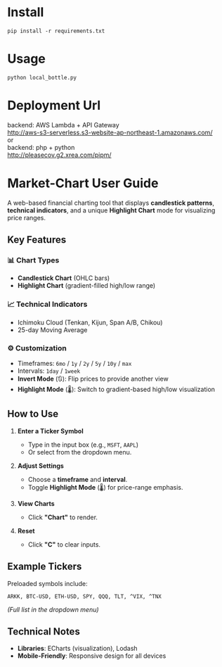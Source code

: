 # Install
```
pip install -r requirements.txt
```
# Usage
`python local_bottle.py`
# Deployment Url
backend: AWS Lambda + API Gateway  
http://aws-s3-serverless.s3-website-ap-northeast-1.amazonaws.com/  
or  
backend: php + python  
http://pleasecov.g2.xrea.com/pipm/  

# Market-Chart User Guide
A web-based financial charting tool that displays **candlestick patterns**, **technical indicators**, and a unique **Highlight Chart** mode for visualizing price ranges.

## Key Features

### 📊 Chart Types
- **Candlestick Chart** (OHLC bars)
- **Highlight Chart** (gradient-filled high/low range)

### 📈 Technical Indicators
- Ichimoku Cloud (Tenkan, Kijun, Span A/B, Chikou)
- 25-day Moving Average

### ⚙️ Customization
- Timeframes: `6mo` / `1y` / `2y` / `5y` / `10y` / `max`
- Intervals: `1day` / `1week`
- **Invert Mode** (🔃): Flip prices to provide another view
- **Highlight Mode** (🌡): Switch to gradient-based high/low visualization

## How to Use

1. **Enter a Ticker Symbol**
   - Type in the input box (e.g., `MSFT`, `AAPL`)
   - Or select from the dropdown menu.

2. **Adjust Settings**
   - Choose a **timeframe** and **interval**.
   - Toggle **Highlight Mode** (🌡) for price-range emphasis.

3. **View Charts**
   - Click **"Chart"** to render.

4. **Reset**
   - Click **"C"** to clear inputs.

## Example Tickers
Preloaded symbols include:
```
ARKK, BTC-USD, ETH-USD, SPY, QQQ, TLT, ^VIX, ^TNX
```
*(Full list in the dropdown menu)*

## Technical Notes
- **Libraries**: ECharts (visualization), Lodash
- **Mobile-Friendly**: Responsive design for all devices
